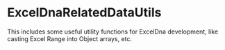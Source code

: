 # ExcelDnaRelatedDataUtils
This includes some useful utility functions for ExcelDna development, like casting Excel Range into Object arrays, etc.
